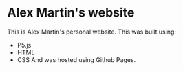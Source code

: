 # Alex Martin's website
This is Alex Martin's personal website. This was built using:
- P5.js
- HTML
- CSS
And was hosted using Github Pages.